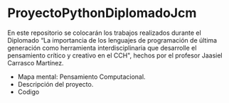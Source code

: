 # ProyectoPythonDiplomadoJcm
En este repositorio se colocarán los trabajos realizados durante el Diplomado “La importancia de los lenguajes de programación de última generación como herramienta interdisciplinaria que desarrolle el pensamiento crítico y creativo en el CCH", hechos por el profesor Jaasiel Carrasco Martínez.
- Mapa mental: Pensamiento Computacional.
- Descripción del proyecto.
- Codigo

